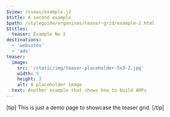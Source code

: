 ```yaml
---
$view: /views/example.j2
$title: A second example
$path: /styleguide/organisms/teaser-grid/example-2.html
$titles:
  teaser: Example No 2
destinations:
  - 'websites'
  - 'ads'
teaser:
  image:
    src: '/static/img/teaser-placeholder-5x3-2.jpg'
    width: 5
    height: 3
    alt: A placeholder image
  text: Another example that shows how to build AMPs
---
```

[tip]
This is just a demo page to showcase the teaser grid.
[/tip]
